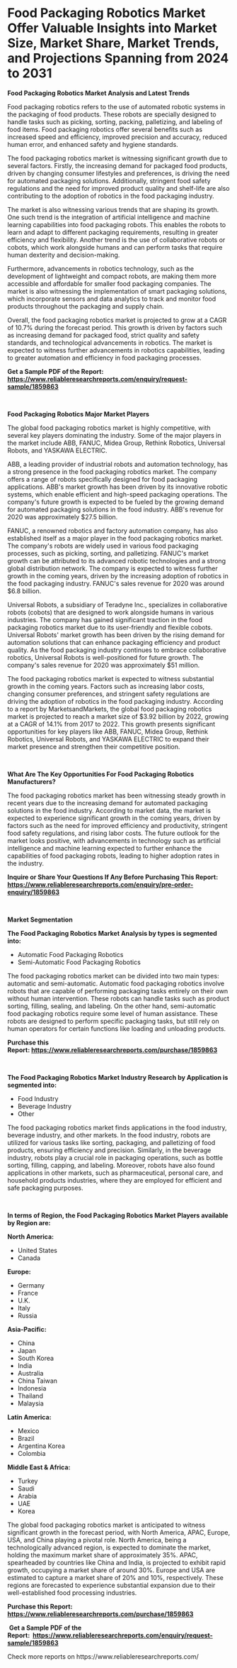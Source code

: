<p><h1>Food Packaging Robotics Market Offer Valuable Insights into Market Size, Market Share, Market Trends, and Projections Spanning from 2024 to 2031</h1></p><p><strong>Food Packaging Robotics Market Analysis and Latest Trends</strong></p>
<p><p>Food packaging robotics refers to the use of automated robotic systems in the packaging of food products. These robots are specially designed to handle tasks such as picking, sorting, packing, palletizing, and labeling of food items. Food packaging robotics offer several benefits such as increased speed and efficiency, improved precision and accuracy, reduced human error, and enhanced safety and hygiene standards.</p><p>The food packaging robotics market is witnessing significant growth due to several factors. Firstly, the increasing demand for packaged food products, driven by changing consumer lifestyles and preferences, is driving the need for automated packaging solutions. Additionally, stringent food safety regulations and the need for improved product quality and shelf-life are also contributing to the adoption of robotics in the food packaging industry.</p><p>The market is also witnessing various trends that are shaping its growth. One such trend is the integration of artificial intelligence and machine learning capabilities into food packaging robots. This enables the robots to learn and adapt to different packaging requirements, resulting in greater efficiency and flexibility. Another trend is the use of collaborative robots or cobots, which work alongside humans and can perform tasks that require human dexterity and decision-making.</p><p>Furthermore, advancements in robotics technology, such as the development of lightweight and compact robots, are making them more accessible and affordable for smaller food packaging companies. The market is also witnessing the implementation of smart packaging solutions, which incorporate sensors and data analytics to track and monitor food products throughout the packaging and supply chain.</p><p>Overall, the food packaging robotics market is projected to grow at a CAGR of 10.7% during the forecast period. This growth is driven by factors such as increasing demand for packaged food, strict quality and safety standards, and technological advancements in robotics. The market is expected to witness further advancements in robotics capabilities, leading to greater automation and efficiency in food packaging processes.</p></p>
<p><strong>Get a Sample PDF of the Report:&nbsp; <a href="https://www.reliableresearchreports.com/enquiry/request-sample/1859863">https://www.reliableresearchreports.com/enquiry/request-sample/1859863</a></strong></p>
<p>&nbsp;</p>
<p><strong>Food Packaging Robotics Major Market Players</strong></p>
<p><p>The global food packaging robotics market is highly competitive, with several key players dominating the industry. Some of the major players in the market include ABB, FANUC, Midea Group, Rethink Robotics, Universal Robots, and YASKAWA ELECTRIC.</p><p>ABB, a leading provider of industrial robots and automation technology, has a strong presence in the food packaging robotics market. The company offers a range of robots specifically designed for food packaging applications. ABB's market growth has been driven by its innovative robotic systems, which enable efficient and high-speed packaging operations. The company's future growth is expected to be fueled by the growing demand for automated packaging solutions in the food industry. ABB's revenue for 2020 was approximately $27.5 billion.</p><p>FANUC, a renowned robotics and factory automation company, has also established itself as a major player in the food packaging robotics market. The company's robots are widely used in various food packaging processes, such as picking, sorting, and palletizing. FANUC's market growth can be attributed to its advanced robotic technologies and a strong global distribution network. The company is expected to witness further growth in the coming years, driven by the increasing adoption of robotics in the food packaging industry. FANUC's sales revenue for 2020 was around $6.8 billion.</p><p>Universal Robots, a subsidiary of Teradyne Inc., specializes in collaborative robots (cobots) that are designed to work alongside humans in various industries. The company has gained significant traction in the food packaging robotics market due to its user-friendly and flexible cobots. Universal Robots' market growth has been driven by the rising demand for automation solutions that can enhance packaging efficiency and product quality. As the food packaging industry continues to embrace collaborative robotics, Universal Robots is well-positioned for future growth. The company's sales revenue for 2020 was approximately $51 million.</p><p>The food packaging robotics market is expected to witness substantial growth in the coming years. Factors such as increasing labor costs, changing consumer preferences, and stringent safety regulations are driving the adoption of robotics in the food packaging industry. According to a report by MarketsandMarkets, the global food packaging robotics market is projected to reach a market size of $3.92 billion by 2022, growing at a CAGR of 14.1% from 2017 to 2022. This growth presents significant opportunities for key players like ABB, FANUC, Midea Group, Rethink Robotics, Universal Robots, and YASKAWA ELECTRIC to expand their market presence and strengthen their competitive position.</p></p>
<p>&nbsp;</p>
<p><strong>What Are The Key Opportunities For Food Packaging Robotics Manufacturers?</strong></p>
<p><p>The food packaging robotics market has been witnessing steady growth in recent years due to the increasing demand for automated packaging solutions in the food industry. According to market data, the market is expected to experience significant growth in the coming years, driven by factors such as the need for improved efficiency and productivity, stringent food safety regulations, and rising labor costs. The future outlook for the market looks positive, with advancements in technology such as artificial intelligence and machine learning expected to further enhance the capabilities of food packaging robots, leading to higher adoption rates in the industry.</p></p>
<p><strong>Inquire or Share Your Questions If Any Before Purchasing This Report: <a href="https://www.reliableresearchreports.com/enquiry/pre-order-enquiry/1859863">https://www.reliableresearchreports.com/enquiry/pre-order-enquiry/1859863</a></strong></p>
<p>&nbsp;</p>
<p><strong>Market Segmentation</strong></p>
<p><strong>The Food Packaging Robotics Market Analysis by types is segmented into:</strong></p>
<p><ul><li>Automatic Food Packaging Robotics</li><li>Semi-Automatic Food Packaging Robotics</li></ul></p>
<p><p>The food packaging robotics market can be divided into two main types: automatic and semi-automatic. Automatic food packaging robotics involve robots that are capable of performing packaging tasks entirely on their own without human intervention. These robots can handle tasks such as product sorting, filling, sealing, and labeling. On the other hand, semi-automatic food packaging robotics require some level of human assistance. These robots are designed to perform specific packaging tasks, but still rely on human operators for certain functions like loading and unloading products.</p></p>
<p><strong>Purchase this Report:&nbsp;<a href="https://www.reliableresearchreports.com/purchase/1859863">https://www.reliableresearchreports.com/purchase/1859863</a></strong></p>
<p>&nbsp;</p>
<p><strong>The Food Packaging Robotics Market Industry Research by Application is segmented into:</strong></p>
<p><ul><li>Food Industry</li><li>Beverage Industry</li><li>Other</li></ul></p>
<p><p>The food packaging robotics market finds applications in the food industry, beverage industry, and other markets. In the food industry, robots are utilized for various tasks like sorting, packaging, and palletizing of food products, ensuring efficiency and precision. Similarly, in the beverage industry, robots play a crucial role in packaging operations, such as bottle sorting, filling, capping, and labeling. Moreover, robots have also found applications in other markets, such as pharmaceutical, personal care, and household products industries, where they are employed for efficient and safe packaging purposes.</p></p>
<p>&nbsp;</p>
<p><strong>In terms of Region, the Food Packaging Robotics Market Players available by Region are:</strong></p>
<p>
    <p> <strong> North America: </strong>
        <ul>
            <li>United States</li>
            <li>Canada</li>
        </ul>
        </p> 
    <p> <strong> Europe: </strong>
        <ul>
            <li>Germany</li>
            <li>France</li>
            <li>U.K.</li>
            <li>Italy</li>
            <li>Russia</li>
        </ul>
        </p> 
    <p> <strong> Asia-Pacific: </strong>
        <ul>
            <li>China</li>
            <li>Japan</li>
            <li>South Korea</li>
            <li>India</li>
            <li>Australia</li>
            <li>China Taiwan</li>
            <li>Indonesia</li>
            <li>Thailand</li>
            <li>Malaysia</li>
        </ul>
        </p> 
    <p> <strong> Latin America: </strong>
        <ul>
            <li>Mexico</li>
            <li>Brazil</li>
            <li>Argentina Korea</li>
            <li>Colombia</li>
        </ul>
        </p> 
    <p> <strong> Middle East & Africa: </strong>
        <ul>
            <li>Turkey</li>
            <li>Saudi</li>
            <li>Arabia</li>
            <li>UAE</li>
            <li>Korea</li>
        </ul>
    </p>
    </p>
<p><p>The global food packaging robotics market is anticipated to witness significant growth in the forecast period, with North America, APAC, Europe, USA, and China playing a pivotal role. North America, being a technologically advanced region, is expected to dominate the market, holding the maximum market share of approximately 35%. APAC, spearheaded by countries like China and India, is projected to exhibit rapid growth, occupying a market share of around 30%. Europe and USA are estimated to capture a market share of 20% and 10%, respectively. These regions are forecasted to experience substantial expansion due to their well-established food processing industries.</p></p>
<p><strong>Purchase this Report: <a href="https://www.reliableresearchreports.com/purchase/1859863">https://www.reliableresearchreports.com/purchase/1859863</a></strong></p>
<p>&nbsp;<strong>Get a Sample PDF of the Report:&nbsp;&nbsp;<a href="https://www.reliableresearchreports.com/enquiry/request-sample/1859863">https://www.reliableresearchreports.com/enquiry/request-sample/1859863</a></strong></p>
<p><strong></strong></p>
<p>Check more reports on https://www.reliableresearchreports.com/</p>